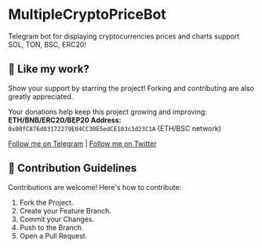 # MultipleCryptoPriceBot
Telegram bot for displaying cryptocurrencies prices and charts support SOL, TON, BSC, ERC20!
## 💖 Like my work?

Show your support by starring the project! Forking and contributing are also greatly appreciated.

Your donations help keep this project growing and improving:  
**ETH/BNB/ERC20/BEP20 Address:** `0x00fC876d03172279E04CC30E5edCE103c3d23C1A` (ETH/BSC network)

[Follow me on Telegram](https://t.me/likhonsible) | [Follow me on Twitter](https://twitter.com/likhonsible)

## 🍰 Contribution Guidelines

Contributions are welcome! Here's how to contribute:

1. Fork the Project.
2. Create your Feature Branch.
3. Commit your Changes.
4. Push to the Branch.
5. Open a Pull Request.
